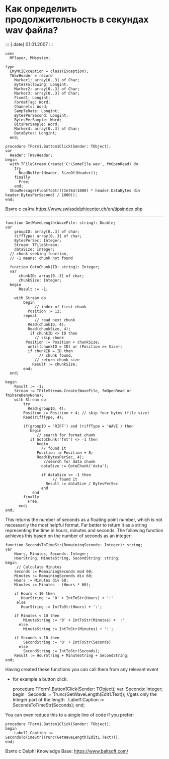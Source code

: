 Как определить продолжительность в секундах wav файла?
======================================================

::: {.date}
01.01.2007
:::

    uses 
      MPlayer, MMsystem; 
     
    type 
      EMyMCIException = class(Exception); 
      TWavHeader = record 
        Marker1: array[0..3] of Char; 
        BytesFollowing: Longint; 
        Marker2: array[0..3] of Char; 
        Marker3: array[0..3] of Char; 
        Fixed1: Longint; 
        FormatTag: Word; 
        Channels: Word; 
        SampleRate: Longint; 
        BytesPerSecond: Longint; 
        BytesPerSample: Word; 
        BitsPerSample: Word; 
        Marker4: array[0..3] of Char; 
        DataBytes: Longint; 
      end; 
     
    procedure TForm1.Button1Click(Sender: TObject); 
    var 
      Header: TWavHeader; 
    begin 
      with TFileStream.Create('C:\SomeFile.wav', fmOpenRead) do 
        try 
          ReadBuffer(Header, SizeOf(Header)); 
        finally 
          Free; 
        end; 
      ShowMessage(FloatToStr((Int64(1000) * header.DataBytes div header.BytesPerSecond) / 1000)); 
    end;  

Взято с сайта <https://www.swissdelphicenter.ch/en/tipsindex.php>

------------------------------------------------------------------------

    function GetWaveLength(WaveFile: string): Double;
    var
        groupID: array[0..3] of char;
        riffType: array[0..3] of char;
        BytesPerSec: Integer;
        Stream: TFileStream;
        dataSize: Integer;
      // chunk seeking function,
      // -1 means: chunk not found
     
      function GotoChunk(ID: string): Integer;
      var
          chunkID: array[0..3] of char;
          chunkSize: Integer;
      begin
          Result := -1;
     
        with Stream do
            begin
                 // index of first chunk
              Position := 12;
            repeat
                 // read next chunk
              Read(chunkID, 4);
              Read(chunkSize, 4);
               if chunkID <> ID then
                 // skip chunk
             Position := Position + chunkSize;
              until(chunkID = ID) or (Position >= Size);
              if chunkID = ID then
                   // chunk found,
                 // return chunk size
                Result := chunkSize;
            end;
      end;
     
    begin
        Result := -1;
        Stream := TFileStream.Create(WaveFile, fmOpenRead or fmShareDenyNone);
        with Stream do
            try
              Read(groupID, 4);
            Position := Position + 4; // skip four bytes (file size)
            Read(riffType, 4);
     
            if(groupID = 'RIFF') and (riffType = 'WAVE') then
               begin
                  // search for format chunk
               if GotoChunk('fmt') <> -1 then
                  begin
                    // found it
                  Position := Position + 8;
                  Read(BytesPerSec, 4);
                     //search for data chunk
                    dataSize := GotoChunk('data');
     
                    if dataSize <> -1 then
                         // found it
                      Result := dataSize / BytesPerSec
                    end
                end
            finally
              Free;
          end;
    end;

This returns the number of seconds as a floating point number, which is
not necessarily the most helpful format. Far better to return it as a
string representing the time in hours, minutes and seconds. The
following function achieves this based on the number of seconds as an
integer:

    function SecondsToTimeStr(RemainingSeconds: Integer): string;
    var
        Hours, Minutes, Seconds: Integer;
        HourString, MinuteString, SecondString: string;
    begin
         // Calculate Minutes
        Seconds := RemainingSeconds mod 60;
        Minutes := RemainingSeconds div 60;
        Hours := Minutes div 60;
        Minutes := Minutes - (Hours * 60);
     
        if Hours < 10 then
           HourString := '0' + IntToStr(Hours) + ':'
         else
           HourString := IntToStr(Hours) + ':';
     
        if Minutes < 10 then
            MinuteString := '0' + IntToStr(Minutes) + ':'
          else
            MinuteString := IntToStr(Minutes) + ':';
     
        if Seconds < 10 then
            SecondString := '0' + IntToStr(Seconds)
          else
            SecondString := IntToStr(Seconds);
        Result := HourString + MinuteString + SecondString;
    end;

Having created these functions you can call them from any relevant event
- for example a button click:

    procedure TForm1.Button1Click(Sender: TObject);
    var
       Seconds: Integer;
    begin
        Seconds := Trunc(GetWaveLength(Edit1.Text));
        //gets only the Integer part of the length
        Label1.Caption := SecondsToTimeStr(Seconds);
    end;

You can even reduce this to a single line of code if you prefer:

    procedure TForm1.Button1Click(Sender: TObject);
    begin
        Label1.Caption := SecondsToTimeStr(Trunc(GetWaveLength(Edit1.Text)));
    end;

Взято с Delphi Knowledge Base: <https://www.baltsoft.com/>

